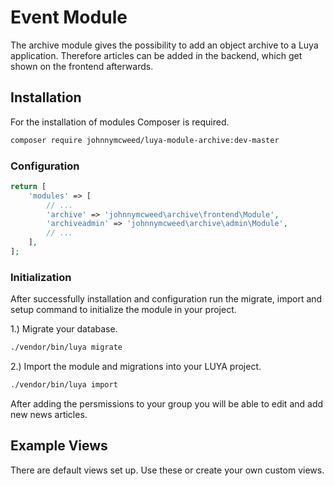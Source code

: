 # Event Module
 
The archive module gives the possibility to add an object archive to a Luya application. Therefore articles can be added in the backend, which get shown on the frontend afterwards.
 
## Installation

For the installation of modules Composer is required.

```sh
composer require johnnymcweed/luya-module-archive:dev-master 
```

### Configuration

```php
return [
    'modules' => [
        // ...
        'archive' => 'johnnymcweed\archive\frontend\Module',
        'archiveadmin' => 'johnnymcweed\archive\admin\Module',
        // ...
    ],
];
```

### Initialization 

After successfully installation and configuration run the migrate, import and setup command to initialize the module in your project.

1.) Migrate your database.

```sh
./vendor/bin/luya migrate
```

2.) Import the module and migrations into your LUYA project.

```sh
./vendor/bin/luya import
```

After adding the persmissions to your group you will be able to edit and add new news articles.

## Example Views

There are default views set up. Use these or create your own custom views.
